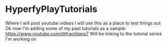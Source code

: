 # HyperfyPlayTutorials
Where I will post youtube videos
I will use this as a place to test things out
Ok now I'm adding some of my past tutorials as a sample: https://www.youtube.com/@fractilians7
Will be linking to the tutorial series I'm working on
